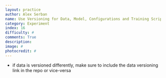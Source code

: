 ```yaml
---
layout: practice
author: Alex Serban
name: Use Versioning for Data, Model, Configurations and Training Scripts
category: Experiment
index: 16
difficulty: #
comments: True
description:
image: #
photocredit: #
---
```


- if data is versioned differently, make sure to include the data versioning link in the repo or vice-versa